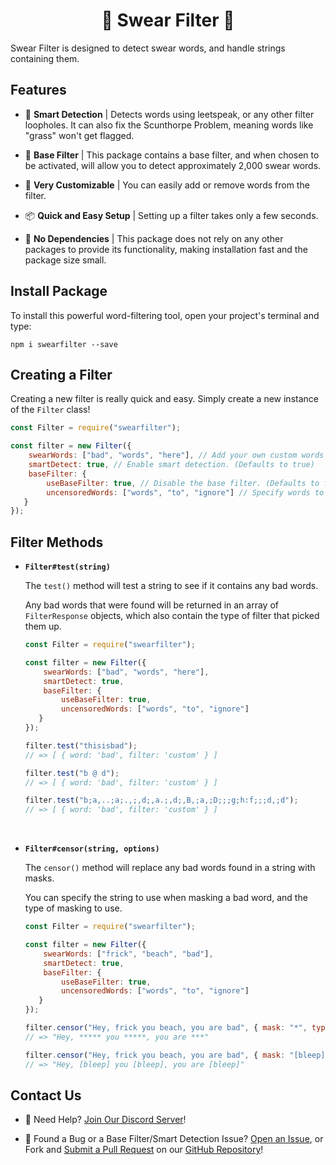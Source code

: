 <h1 align="center">
🤬 Swear Filter 🤬
</h1>

Swear Filter is designed to detect swear words, and handle strings containing them.

## Features

- 🧠 <b>Smart Detection</b> | Detects words using leetspeak, or any other filter loopholes. It can also fix the Scunthorpe Problem, meaning words like "grass" won't get flagged.

- 💬 <b>Base Filter</b> | This package contains a base filter, and when chosen to be activated, will allow you to detect approximately 2,000 swear words.

- 📝 <b>Very Customizable</b> | You can easily add or remove words from the filter.

- 📦 <b>Quick and Easy Setup</b> | Setting up a filter takes only a few seconds.

- 🚫 <b>No Dependencies</b> | This package does not rely on any other packages to provide its functionality, making installation fast and the package size small.

## Install Package

To install this powerful word-filtering tool, open your project's terminal and type:

`npm i swearfilter --save`

## Creating a Filter

Creating a new filter is really quick and easy. Simply create a new instance of the `Filter` class!

```js
const Filter = require("swearfilter");

const filter = new Filter({
    swearWords: ["bad", "words", "here"], // Add your own custom words here.
    smartDetect: true, // Enable smart detection. (Defaults to true)
    baseFilter: {
        useBaseFilter: true, // Disable the base filter. (Defaults to false)
        uncensoredWords: ["words", "to", "ignore"] // Specify words to ignore here.
   }
});
```

## Filter Methods

- **`Filter#test(string)`**

    The `test()` method will test a string to see if it contains any bad words.
    
    Any bad words that were found will be returned in an array of `FilterResponse` objects, which also contain the type of filter that picked them up.

    ```js
    const Filter = require("swearfilter");

    const filter = new Filter({
        swearWords: ["bad", "words", "here"],
        smartDetect: true,
        baseFilter: {
            useBaseFilter: true,
            uncensoredWords: ["words", "to", "ignore"]
       }
    });

    filter.test("thisisbad");
    // => [ { word: 'bad', filter: 'custom' } ]

    filter.test("b @ d");
    // => [ { word: 'bad', filter: 'custom' } ]

    filter.test("b;a,..;a;.,;,d;,a.;,d;,B,;a,;D;;;g;h:f;;;d,;d");
    // => [ { word: 'bad', filter: 'custom' } ]
    ```
    <br>
- **`Filter#censor(string, options)`**

    The `censor()` method will replace any bad words found in a string with masks.

    You can specify the string to use when masking a bad word, and the type of masking to use.

    ```js
    const Filter = require("swearfilter");

    const filter = new Filter({
        swearWords: ["frick", "beach", "bad"],
        smartDetect: true,
        baseFilter: {
            useBaseFilter: true,
            uncensoredWords: ["words", "to", "ignore"]
       }
    });

    filter.censor("Hey, frick you beach, you are bad", { mask: "*", type: "character" }); // Censors all characters in bad words with "*".
    // => "Hey, ***** you *****, you are ***"

    filter.censor("Hey, frick you beach, you are bad", { mask: "[bleep]", type: "word" }); // Censors all words in bad words with "[bleep]"
    // => "Hey, [bleep] you [bleep], you are [bleep]"
    ```


## Contact Us

- 👋 Need Help? [Join Our Discord Server](https://discord.gg/P2g24jp)!

- 👾 Found a Bug or a Base Filter/Smart Detection Issue? [Open an Issue](https://github.com/WillTDA/Node-Swearfilter/issues), or Fork and [Submit a Pull Request](https://github.com/WillTDA/Node-Swearfilter/pulls) on our [GitHub Repository](https://github.com/WillTDA/Node-Swearfilter)!
